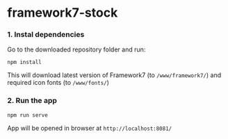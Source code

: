 # framework7-stock
### 1. Instal dependencies

Go to the downloaded repository folder and run:
```
npm install
```

This will download latest version of Framework7 (to `/www/framework7/`) and required icon fonts (to `/www/fonts/`)

### 2. Run the app

```
npm run serve
```

App will be opened in browser at `http://localhost:8081/`

